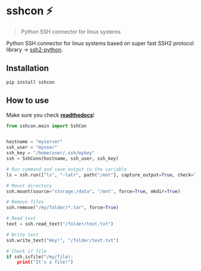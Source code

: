 # sshcon ⚡

> Python SSH connector for linux systems

Python SSH connector for linux systems based on super fast SSH2 protocol library -> [ssh2-python](https://github.com/ParallelSSH/ssh2-python).

## Installation

```shell
pip install sshcon
```

## How to use

Make sure you check **[readthedocs](https://sshcon.readthedocs.io/en/latest/)**!

```python
from sshcon.main import SshCon


hostname = "myserver"
ssh_user = "myuser"
ssh_key = "/home/user/.ssh/mykey"
ssh = SshConn(hostname, ssh_user, ssh_key)

# Run command and save output to the variable
ls = ssh.run(["ls", "-latr", path("/mnt"], capture_output=True, check=True).stdout

# Mount directory
ssh.mount(source="storage:/data", "/mnt", force=True, mkdir=True)

# Remove files
ssh.remove("/my/folder/*.tar", force=True)

# Read text
text = ssh.read_text("/folder/text.txt")

# Write text
ssh.write_text("Hey!", "/folder/text.txt")

# Check if file
if ssh.isfile("/my/file):
    print("It's a file!")
```
